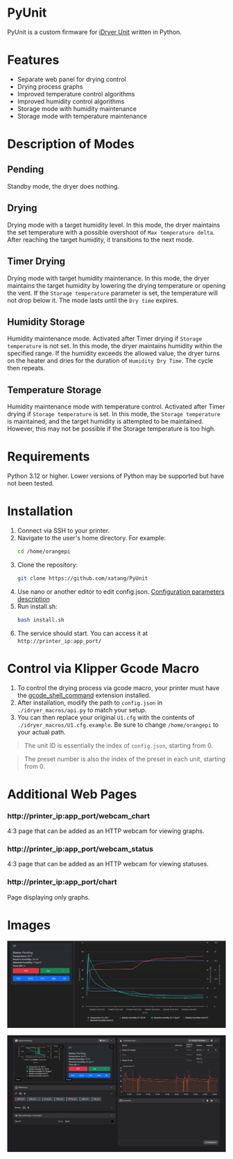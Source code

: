 # PyUnit
PyUnit is a custom firmware for [iDryer Unit](https://github.com/pavluchenkor/iDryer-Unit) written in Python.

# Features

+ Separate web panel for drying control
+ Drying process graphs
+ Improved temperature control algorithms
+ Improved humidity control algorithms
+ Storage mode with humidity maintenance
+ Storage mode with temperature maintenance

# Description of Modes

## Pending
Standby mode, the dryer does nothing.

## Drying
Drying mode with a target humidity level. In this mode, the dryer maintains the set temperature with a possible overshoot of ``Max temperature delta``. After reaching the target humidity, it transitions to the next mode.

## Timer Drying
Drying mode with target humidity maintenance. In this mode, the dryer maintains the target humidity by lowering the drying temperature or opening the vent. If the ``Storage temperature`` parameter is set, the temperature will not drop below it. The mode lasts until the ``Dry time`` expires.

## Humidity Storage
Humidity maintenance mode. Activated after Timer drying if ``Storage temperature`` is not set. In this mode, the dryer maintains humidity within the specified range. If the humidity exceeds the allowed value, the dryer turns on the heater and dries for the duration of ``Humidity Dry Time``. The cycle then repeats.

## Temperature Storage
Humidity maintenance mode with temperature control. Activated after Timer drying if ``Storage temperature`` is set. In this mode, the ``Storage temperature`` is maintained, and the target humidity is attempted to be maintained. However, this may not be possible if the Storage temperature is too high.

# Requirements

Python 3.12 or higher. Lower versions of Python may be supported but have not been tested.

# Installation

1. Connect via SSH to your printer.
2. Navigate to the user's home directory.
   For example:
   ```bash
   cd /home/orangepi
   ```
3. Clone the repository:
   ```bash
   git clone https://github.com/xatang/PyUnit
   ```
4. Use nano or another editor to edit config.json.
   [Configuration parameters description](https://github.com/xatang/PyUnit/blob/main/CONFIG.md)
5. Run install.sh:
   ```bash
   bash install.sh
   ```
6. The service should start. You can access it at ``http://printer_ip:app_port/``

# Control via Klipper Gcode Macro

1. To control the drying process via gcode macro, your printer must have the [gcode_shell_command](https://github.com/dw-0/kiauh/blob/master/docs/gcode_shell_command.md) extension installed.
2. After installation, modify the path to `config.json` in ``./idryer_macros/api.py`` to match your setup.
3. You can then replace your original ``U1.cfg`` with the contents of ``./idryer_macros/U1.cfg.example``. Be sure to change ``/home/orangepi`` to your actual path.

>The unit ID is essentially the index of ``config.json``, starting from 0.

>The preset number is also the index of the preset in each unit, starting from 0.

# Additional Web Pages

### http://printer_ip:app_port/webcam_chart
4:3 page that can be added as an HTTP webcam for viewing graphs.
### http://printer_ip:app_port/webcam_status
4:3 page that can be added as an HTTP webcam for viewing statuses.
### http://printer_ip:app_port/chart
Page displaying only graphs.

# Images

![Web Panel](./images/Screenshot_1.png)

![Fluidd Integration](./images/Screenshot_2.png)